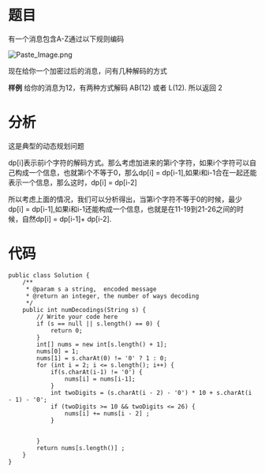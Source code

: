 # 题目
有一个消息包含A-Z通过以下规则编码

![Paste_Image.png](http://upload-images.jianshu.io/upload_images/1234352-a71d6883c0c2672d.png?imageMogr2/auto-orient/strip%7CimageView2/2/w/1240)

现在给你一个加密过后的消息，问有几种解码的方式

**样例**
给你的消息为12，有两种方式解码 AB(12) 或者 L(12). 所以返回 2

# 分析
这是典型的动态规划问题

dp[i]表示前i个字符的解码方式。那么考虑加进来的第i个字符，如果i个字符可以自己构成一个信息，也就第i个不等于0，那么dp[i] = dp[i-1],如果i和i-1合在一起还能表示一个信息，那么这时，dp[i] = dp[i-2]

所以考虑上面的情况，我们可以分析得出，当第i个字符不等于0的时候，最少dp[i] = dp[i-1],如果i和i-1还能构成一个信息，也就是在11-19到21-26之间的时候，自然dp[i] = dp[i-1]+ dp[i-2].

# 代码
```
public class Solution {
    /**
     * @param s a string,  encoded message
     * @return an integer, the number of ways decoding
     */
    public int numDecodings(String s) {
        // Write your code here
        if (s == null || s.length() == 0) {
            return 0;
        }
        int[] nums = new int[s.length() + 1];
        nums[0] = 1;
        nums[1] = s.charAt(0) != '0' ? 1 : 0;
        for (int i = 2; i <= s.length(); i++) {
            if(s.charAt(i-1) != '0') {
            	nums[i] = nums[i-1];
            }
            int twoDigits = (s.charAt(i - 2) - '0') * 10 + s.charAt(i - 1) - '0';
            if (twoDigits >= 10 && twoDigits <= 26) {
                nums[i] += nums[i - 2] ;
            }
            
            	
        }
        return nums[s.length()] ;
    }
}
```
